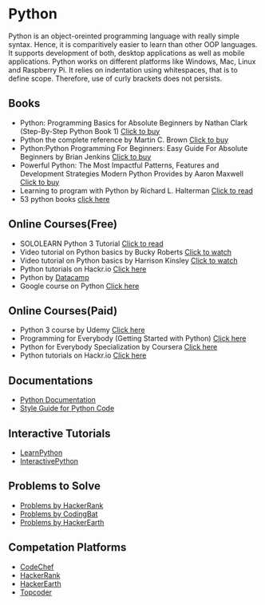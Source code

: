 # Python
Python is an object-oreinted programming language with really simple syntax. Hence, it is comparitively easier to learn than other OOP languages. It supports development of both, desktop applications as well as mobile applications. Python works on different platforms like Windows, Mac, Linux and Raspberry Pi. It relies on indentation using whitespaces, that is to define scope. Therefore, use of curly brackets does not persists.

## Books

- Python: Programming Basics for Absolute Beginners by Nathan Clark (Step-By-Step Python Book 1) [Click to buy](https://www.amazon.com/Python-Programming-Beginners-Step-Step-ebook/dp/B07BWT2MR5)
- Python the complete reference by Martin C. Brown [Click to buy](https://www.flipkart.com/python-complete-reference/p/itmf4fgfqnumtvwz?gclid=Cj0KCQjw0dHdBRDEARIsAHjZYYAf3JCRKazpGOTysxwb1AicSQR9V6Eri70nx73fM7tdH0Ok5yhVON0aAt19EALw_wcB&pid=9789387572942&lid=LSTBOK9789387572942RK9KVM&marketplace=FLIPKART&cmpid=content_book_8965229628_gmc_pla&tgi=sem,1,G,11214002,g,search,,291072750917,1o2,,,c,,,,,,,&s_kwcid=AL!739!3!291072750917!!!g!295092701166!&ef_id=WrZHaAAAAFbr6S-2:20181003151005:s)
- Python:Python Programming For Beginners: Easy Guide For Absolute Beginners by Brian Jenkins [Click to buy](https://www.amazon.in/Python-Programming-Beginners-Guide-Absolute-ebook/dp/B07FWVXVPJ?tag=googinhydr18418-21&tag=kindlecontentin24-21&ascsubtag=_k_Cj0KCQjw0dHdBRDEARIsAHjZYYCr2bylUotk_S9JOf1S1KvLEdcqU3FewjSAi3-CwX1N4kkzGDF76uwaAsHrEALw_wcB_k_)
- Powerful Python: The Most Impactful Patterns, Features and Development Strategies Modern Python Provides by Aaron Maxwell [Click to buy](https://www.amazon.in/Powerful-Python-Impactful-Development-Strategies-ebook/dp/B074JG8W8Z?tag=googinhydr18418-21&tag=kindlecontentin24-21&ascsubtag=_k_Cj0KCQjw0dHdBRDEARIsAHjZYYBrtOQrXpgvEF42Fvye16DjWR5u73ww_KMwSXZorQtPh8TKIEPOOc8aAv4SEALw_wcB_k_)
- Learning to program with Python by Richard L. Halterman [Click to read](https://www.cs.uky.edu/~keen/115/Haltermanpythonbook.pdf)
- 53 python books [click here](http://importpython.com/books)

## Online Courses(Free)

- SOLOLEARN Python 3 Tutorial [Click to read](https://www.sololearn.com/Course/Python/)
- Video tutorial on Python basics by Bucky Roberts [Click to watch](https://www.youtube.com/watch?v=HBxCHonP6Ro&list=PL6gx4Cwl9DGAcbMi1sH6oAMk4JHw91mC_)
- Video tutorial on Python basics by Harrison Kinsley [Click to watch](https://www.youtube.com/watch?v=oVp1vrfL_w4&list=PLQVvvaa0QuDe8XSftW-RAxdo6OmaeL85M)
- Python tutorials on Hackr.io [Click here](https://hackr.io/tutorials/learn-python?sort=upvotes&type_tags%5B%5D=1)
- Python by [Datacamp](https://www.datacamp.com/courses/intro-to-python-for-data-science)
- Google course on Python [Click here](https://developers.google.com/edu/python/)

## Online Courses(Paid)

- Python 3 course by Udemy [Click here](https://www.udemy.com/python-3-tutorials-be-a-paid-scripting-professional/)
- Programming for Everybody (Getting Started with Python) [Click here](https://www.coursera.org/learn/python)
- Python for Everybody Specialization by Coursera [Click here](https://www.coursera.org/specializations/python?ranMID=40328&ranEAID=TnL5HPStwNw&ranSiteID=TnL5HPStwNw-3TK.x.rUu_BfXQAJ6U.xIg&siteID=TnL5HPStwNw-3TK.x.rUu_BfXQAJ6U.xIg&utm_content=10&utm_medium=partners&utm_source=linkshare&utm_campaign=TnL5HPStwNw)
- Python tutorials on Hackr.io [Click here](https://hackr.io/tutorials/learn-python?sort=upvotes&type_tags%5B%5D=2)

## Documentations

- [Python Documentation](https://docs.python.org/3/)
- [Style Guide for Python Code](https://www.python.org/dev/peps/pep-0008/)

## Interactive Tutorials

- [LearnPython](https://www.learnpython.org/)
- [InteractivePython](http://interactivepython.org/runestone/default/user/login?_next=/runestone/default/index)


## Problems to Solve

- [Problems by HackerRank](https://www.hackerrank.com/domains/python)
- [Problems by CodingBat](https://codingbat.com/python)
- [Problems by HackerEarth](https://www.hackerearth.com/practice/)


## Competation Platforms

- [CodeChef](https://www.codechef.com/)
- [HackerRank](https://www.hackerrank.com/)
- [HackerEarth](https://www.hackerearth.com/)
- [Topcoder](https://www.topcoder.com/challenges/)

